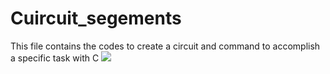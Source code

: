 # Cuircuit_segements
This file contains the codes to create a circuit and command to accomplish a specific task with C
<img src="https://hounaar.com/github/Cuircuit_segements/main.png">
